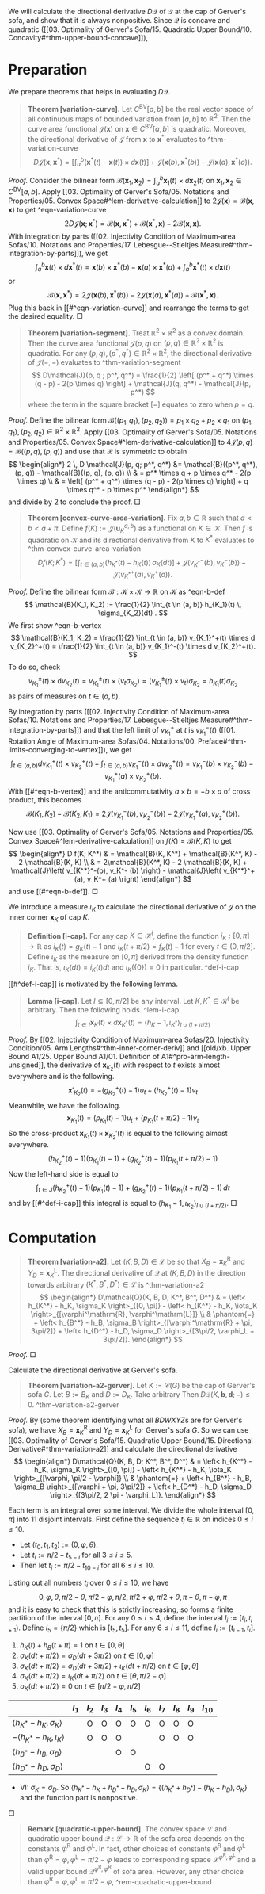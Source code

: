We will calculate the directional derivative $D \mathcal{Q}$ of $\mathcal{Q}$ at the cap of Gerver's sofa, and show that it is always nonpositive. Since $\mathcal{Q}$ is concave and quadratic ([[03. Optimality of Gerver's Sofa/15. Quadratic Upper Bound/10. Concavity#^thm-upper-bound-concave]]), 

# Preparation

We prepare theorems that helps in evaluating $D \mathcal{Q}$.

> __Theorem [variation-curve].__ Let $C^\mathrm{BV}[a, b]$ be the real vector space of all continuous maps of bounded variation from $[a, b]$ to $\mathbb{R}^2$. Then the curve area functional $\mathcal{J}(\mathbf{x})$ on $\mathbf{x} \in C^\mathrm{BV}[a, b]$ is quadratic. Moreover, the directional derivative of $\mathcal{J}$ from $\mathbf{x}$ to $\mathbf{x}^*$ evaluates to ^thm-variation-curve
$$
D \mathcal{J}(\mathbf{x} ; \mathbf{x}^*) = \left[ \int_a^b (\mathbf{x}^*(t) - \mathbf{x}(t))  \times d\mathbf{x} (t) \right] +  \mathcal{J}(\mathbf{x}(b), \mathbf{x}^*(b)) - \mathcal{J}(\mathbf{x}(a), \mathbf{x}^*(a)).
$$

_Proof._ Consider the bilinear form $\mathcal{B}(\mathbf{x}_1, \mathbf{x}_2) = \int_a ^b \mathbf{x}_1(t) \times d \mathbf{x}_2(t)$ on $\mathbf{x}_1, \mathbf{x}_2 \in C^\mathrm{BV}[a, b]$. Apply [[03. Optimality of Gerver's Sofa/05. Notations and Properties/05. Convex Space#^lem-derivative-calculation]] to $2\mathcal{J}(\mathbf{x}) = \mathcal{B}(\mathbf{x}, \mathbf{x})$ to get ^eqn-variation-curve
$$
2 D \mathcal{J}(\mathbf{x} ; \mathbf{x}^*) = \mathcal{B}(\mathbf{x}, \mathbf{x}^*) + \mathcal{B}(\mathbf{x}^*, \mathbf{x}) - 2 \mathcal{B}(\mathbf{x}, \mathbf{x}).
$$
With integration by parts ([[02. Injectivity Condition of Maximum-area Sofas/10. Notations and Properties/17. Lebesgue--Stieltjes Measure#^thm-integration-by-parts]]), we get
$$
\int_a^b \mathbf{x}(t) \times d \mathbf{x}^*(t) = \mathbf{x} (b) \times \mathbf{x}^*(b) - \mathbf{x}(a) \times \mathbf{x}^*(a) + \int_a^b \mathbf{x}^*(t) \times d\mathbf{x} (t)
$$
or
$$
\mathcal{B}(\mathbf{x}, \mathbf{x}^*) = 2\mathcal{J}(\mathbf{x}(b), \mathbf{x}^*(b)) - 2\mathcal{J}(\mathbf{x}(a), \mathbf{x}^*(a)) + \mathcal{B}(\mathbf{x}^*, \mathbf{x}).
$$
Plug this back in [[#^eqn-variation-curve]] and rearrange the terms to get the desired equality. □

> __Theorem [variation-segment].__ Treat $\mathbb{R}^2 \times \mathbb{R}^2$ as a convex domain. Then the curve area functional $\mathcal{J}(p, q)$ on $(p, q) \in \mathbb{R}^2 \times \mathbb{R}^2$ is quadratic. For any $(p, q), (p^*, q^*) \in \mathbb{R}^2 \times \mathbb{R}^2$, the directional derivative of $\mathcal{J}(-, -)$ evaluates to ^thm-variation-segment
$$
D\mathcal{J}(p, q ; p^*, q^*) = \frac{1}{2} \left[ (p^* + q^*) \times (q - p) - 2(p \times q) \right]  + \mathcal{J}(q, q^*) - \mathcal{J}(p, p^*)
$$
> where the term in the square bracket $\left[ - \right]$ equates to zero when $p = q$.

_Proof._ Define the bilinear form $\mathcal{B}((p_1, q_1), (p_2, q_2)) = p_1 \times q_2 + p_2 \times q_1$ on $(p_1, q_1), (p_2, q_2) \in \mathbb{R}^2 \times \mathbb{R}^2$. Apply [[03. Optimality of Gerver's Sofa/05. Notations and Properties/05. Convex Space#^lem-derivative-calculation]] to $4\mathcal{J}(p, q) = \mathcal{B}((p, q), (p, q))$ and use that $\mathcal{B}$ is symmetric to obtain
$$
\begin{align*}
2 \, D \mathcal{J}(p, q; p^*, q^*) &= \mathcal{B}((p^*, q^*), (p, q)) - \mathcal{B}((p, q), (p, q)) \\
& = p^* \times q + p \times q^* - 2(p \times q) \\
& = \left[ (p^* + q^*) \times (q - p) - 2(p \times q) \right] + q \times q^* - p \times p^*
\end{align*}
$$
and divide by 2 to conclude the proof. □

> __Theorem [convex-curve-area-variation].__ Fix $a, b \in \mathbb{R}$ such that $a < b < a + \pi$. Define $f(K) := \mathcal{J}\left( \mathbf{u}_K^{a, b} \right)$ as a functional on $K \in \mathcal{K}$. Then $f$ is quadratic on $\mathcal{K}$ and its directional derivative from $K$ to $K^*$ evaluates to ^thm-convex-curve-area-variation
$$
D f(K; K^*) = \left[ \int_{t \in (a, b)} \left( h_{K^*}(t) - h_K(t) \right) \, \sigma_{K}(dt) \right]  + \mathcal{J}\left( v_{K^*}^-(b), v_K^- (b) \right) - \mathcal{J}\left( v_{K^*}^+(a), v_K^+ (a) \right).
$$

_Proof._ Define the bilinear form $\mathcal{B} : \mathcal{K} \times \mathcal{K} \to \mathbb{R}$ on $\mathcal{K}$ as ^eqn-b-def
$$
\mathcal{B}(K_1, K_2) := \frac{1}{2} \int_{t \in (a, b)} h_{K_1}(t) \, \sigma_{K_2}(dt) .
$$
We first show ^eqn-b-vertex
$$
\mathcal{B}(K_1, K_2) = \frac{1}{2} \int_{t \in (a, b)} v_{K_1}^+(t) \times d v_{K_2}^+(t) = \frac{1}{2} \int_{t \in (a, b)} v_{K_1}^-(t) \times d v_{K_2}^+(t).
$$
To do so, check
$$
v_{K_1}^{\pm}(t) \times \mathrm{d} v_{K_2}(t) = v_{K_1}^{\pm}(t) \times (v_t \sigma_{K_2}) = (v_{K_1}^{\pm}(t) \times v_t) \sigma_{K_2} = h_{K_1}(t) \sigma_{K_2}
$$
as pairs of measures on $t \in (a, b)$.

By integration by parts ([[02. Injectivity Condition of Maximum-area Sofas/10. Notations and Properties/17. Lebesgue--Stieltjes Measure#^thm-integration-by-parts]]) and that the left limit of $v_{K_1}^+$ at $t$ is $v_{K_1}^-(t)$ ([[01. Rotation Angle of Maximum-area Sofas/04. Notations/00. Preface#^thm-limits-converging-to-vertex]]), we get
$$
\int_{t \in (a, b)} d v_{K_1}^+(t) \times v_{K_2}^+(t) + \int_{t \in (a, b)} v_{K_1}^-(t) \times d v_{K_2}^+(t) = v_{K_1}^-(b) \times v_{K_2}^-(b) - v_{K_1}^+(a) \times v_{K_2}^+(b).
$$
With [[#^eqn-b-vertex]] and the anticommutativity $a \times b = -b \times a$ of cross product, this becomes
$$
\mathcal{B}(K_1, K_2) - \mathcal{B}(K_2, K_1) = 2 \mathcal{J}(v_{K_1}^-(b), v_{K_2}^-(b)) - 2 \mathcal{J} (v_{K_1}^+(a), v_{K_2}^+(b)).
$$

Now use [[03. Optimality of Gerver's Sofa/05. Notations and Properties/05. Convex Space#^lem-derivative-calculation]] on $f(K) = \mathcal{B}(K, K)$ to get
$$
\begin{align*}
D f(K; K^*) & = \mathcal{B}(K, K^*) + \mathcal{B}(K^*, K) - 2 \mathcal{B}(K, K) \\
& = 2\mathcal{B}(K^*, K) - 2 \mathcal{B}(K, K) + \mathcal{J}\left( v_{K^*}^-(b), v_K^- (b) \right) - \mathcal{J}\left( v_{K^*}^+(a), v_K^+ (a) \right)
\end{align*}
$$
and use [[#^eqn-b-def]]. □

We introduce a measure $\iota_K$ to calculate the directional derivative of $\mathcal{J}$ on the inner corner $\mathbf{x}_K$ of cap $K$.

> __Definition [i-cap].__ For any cap $K \in \mathcal{K}^{\mathrm{i}}$, define the function $i_K : [0, \pi] \to \mathbb{R}$ as $i_K(t) = g_K(t) - 1$ and $i_K(t + \pi / 2) = f_K(t) - 1$ for every $t \in (0, \pi/2]$. Define $\iota_K$ as the measure on $[0, \pi]$ derived from the density function $i_K$. That is, $\iota_K(dt) = i_K(t) dt$ and $\iota_K\left( \left\{ 0 \right\} \right) = 0$ in particular. ^def-i-cap

[[#^def-i-cap]] is motivated by the following lemma.

> __Lemma [i-cap].__ Let $I \subseteq [0, \pi/2]$ be any interval. Let $K, K^* \in \mathcal{K}^{\mathrm{i}}$ be arbitrary. Then the following holds. ^lem-i-cap
$$
\int_{t \in I} \mathbf{x}_{K}(t) \times d \mathbf{x}_{K^*} (t) = \left< h_{K} - 1, \iota_{K^*} \right>_{I \cup (I + \pi/2)} 
$$

_Proof._ By [[02. Injectivity Condition of Maximum-area Sofas/20. Injectivity Condition/05. Arm Lengths#^thm-inner-corner-deriv]] and [[old/xb. Upper Bound A1/25. Upper Bound A1/01. Definition of A1#^pro-arm-length-unsigned]], the derivative of $\mathbf{x}_{K_2}(t)$ with respect to $t$ exists almost everywhere and is the following.
$$
\mathbf{x}'_{K_2}(t) = -(g_{K_2}^+(t) - 1) u_t + (h_{K_2}^+(t) - 1) v_t
$$
Meanwhile, we have the following.
$$
\mathbf{x}_{K_1}(t) = (p_{K_1} (t) - 1) u_t + 
(p_{K_1} (t + \pi / 2) - 1) v_t
$$
So the cross-product $\mathbf{x}_{K_1}(t) \times \mathbf{x}_{K_2}'(t)$ is equal to the following almost everywhere.
$$
(h_{K_2}^+(t) - 1) (p_{K_1} (t) - 1) + (g_{K_2}^+(t) - 1) (p_{K_1} (t + \pi / 2) - 1)
$$
Now the left-hand side is equal to
$$
\int_{t \in J} (h_{K_2}^+(t) - 1) (p_{K_1} (t) - 1) + (g_{K_2}^+(t) - 1) (p_{K_1} (t + \pi / 2) - 1) \, dt
$$
and by [[#^def-i-cap]] this integral is equal to $\left< h_{K_1} - 1, \iota_{K_2} \right>_{I \cup (I + \pi/2)}$. □

# Computation

> __Theorem [variation-a2].__ Let $(K, B, D) \in \mathcal{L}$ be so that $X_B = \mathbf{x}_K^\mathrm{R}$ and $Y_D = \mathbf{x}_K^\mathrm{L}$. The directional derivative of $\mathcal{Q}$ at $(K, B, D)$ in the direction towards arbitrary $(K^*, B^*, D^*) \in \mathcal{L}$ is ^thm-variation-a2
$$
\begin{align*}
D\mathcal{Q}(K, B, D; K^*, B^*, D^*) & =
\left< h_{K^*} - h_K, \sigma_K \right>_{[0, \pi]} -
\left< h_{K^*} - h_K, \iota_K \right>_{[\varphi^\mathrm{R}, \varphi^\mathrm{L}]} \\
& \phantom{=} + 
\left< h_{B^*} - h_B, \sigma_B \right>_{[\varphi^\mathrm{R} + \pi, 3\pi/2]} + 
\left< h_{D^*} - h_D, \sigma_D \right>_{[3\pi/2, \varphi_L + 3\pi/2]}.
\end{align*}
$$

_Proof._ □

Calculate the directional derivative at Gerver's sofa.

> __Theorem [variation-a2-gerver].__ Let $K := \mathcal{C}(G)$ be the cap of Gerver's sofa $G$. Let $B := B_K$ and $D := D_K$. Take arbitrary Then $D \mathcal{Q}(K, \mathbf{b}, \mathbf{d}; -) \leq 0$. ^thm-variation-a2-gerver

_Proof._ By (some theorem identifying what all $BDWXYZ$s are for Gerver's sofa), we have $X_B = \mathbf{x}_K^\mathrm{R}$ and $Y_D = \mathbf{x}_K^\mathrm{L}$ for Gerver's sofa $G$. So we can use [[03. Optimality of Gerver's Sofa/15. Quadratic Upper Bound/15. Directional Derivative#^thm-variation-a2]] and calculate the directional derivative
$$
\begin{align*}
D\mathcal{Q}(K, B, D; K^*, B^*, D^*) & =
\left< h_{K^*} - h_K, \sigma_K \right>_{[0, \pi]} -
\left< h_{K^*} - h_K, \iota_K \right>_{[\varphi, \pi/2 - \varphi]} \\
& \phantom{=} + 
\left< h_{B^*} - h_B, \sigma_B \right>_{[\varphi + \pi, 3\pi/2]} + 
\left< h_{D^*} - h_D, \sigma_D \right>_{[3\pi/2, 2 \pi - \varphi_L]}.
\end{align*}
$$

Each term is an integral over some interval. We divide the whole interval $[0, \pi]$ into 11 disjoint intervals. First define the sequence $t_i \in \mathbb{R}$ on indices $0 \leq i \leq 10$.

- Let $(t_0, t_1, t_2) := (0, \varphi, \theta)$.
- Let $t_i := \pi/2 - t_{5 - i}$ for all $3 \leq i \leq 5$.
- Then let $t_i := \pi/2 - t_{10 - i}$ for all $6 \leq i \leq 10$. 

Listing out all numbers $t_i$ over $0 \leq i \leq 10$, we have
$$
0, \varphi, \theta, \pi/2 - \theta, \pi/2 - \varphi, \pi/2, \pi/2 + \varphi, \pi/2 + \theta, \pi - \theta, \pi - \varphi, \pi
$$
and it is easy to check that this is strictly increasing, so forms a finite partition of the interval $[0, \pi]$. For any $0 \leq i \leq 4$, define the interval $I_i := [t_i, t_{i+1})$. Define $I_5 = \left\{ \pi/2 \right\}$ which is $[t_5, t_5]$. For any $6 \leq i \leq 11$, define $I_i := (t_{i-1}, t_i]$. 

1. $h_K(t) + h_B(t + \pi) = 1$ on $t \in [0, \theta]$
2. $\sigma_K(dt + \pi/2) = \sigma_D(dt + 3\pi/2)$ on $t \in [0, \varphi]$
3. $\sigma_K(dt + \pi/2) = \sigma_D(dt + 3\pi/2) + \iota_K(dt + \pi/2)$ on $t \in [\varphi, \theta]$
4. $\sigma_K(dt + \pi/2) = \iota_K(dt + \pi/2)$ on $t \in [\theta, \pi/2 - \varphi]$
5. $\sigma_K(dt + \pi/2) = 0$ on $t \in [\pi/2 - \varphi, \pi/2]$


|                                          | $I_1$ | $I_2$ | $I_3$ | $I_4$ | $I_5$ | $I_6$ | $I_7$ | $I_8$ | $I_9$ | $I_10$ |
| ---------------------------------------- | ----- | ----- | ----- | ----- | ----- | ----- | ----- | ----- | ----- | ------ |
| $\left< h_{K^*} - h_K, \sigma_K \right>$ |       | O     | O     | O     | O     | O     | O     | O     | O     |        |
| $- \left< h_{K^*} - h_K,\iota_K \right>$ |       | O     | O     | O     |       |       | O     | O     | O     |        |
| $\left< h_{B^*} - h_B, \sigma_B \right>$ |       |       |       | O     | O     |       |       |       |       |        |
| $\left< h_{D^*} - h_D, \sigma_D \right>$ |       |       |       |       |       | O     | O     |       |       |        |



- VI: $\sigma_K = \sigma_D$. So $\left< h_{K^*} - h_K + h_{D^*} - h_D, \sigma_K \right> = \left\{ (h_{K^*} + h_{D^*}) - (h_K + h_D), \sigma_K \right\}$ and the function part is nonpositive.


□

> __Remark [quadratic-upper-bound].__ The convex space $\mathcal{L}$ and quadratic upper bound $\mathcal{Q} : \mathcal{L} \to \mathbb{R}$ of the sofa area depends on the constants $\varphi^\mathrm{R}$ and $\varphi^\mathrm{L}$. In fact, other choices of constants $\varphi^\mathrm{R}$ and $\varphi^\mathrm{L}$ than $\varphi^\mathrm{R} = \varphi, \varphi^\mathrm{L} = \pi/2 - \varphi$ leads to corresponding space $\mathcal{L}^{\varphi^\mathrm{R}, \varphi^\mathrm{L}}$ and a valid upper bound $\mathcal{Q}^{\varphi^\mathrm{R}, \varphi^\mathrm{R}}$ of sofa area. However, any other choice than $\varphi^\mathrm{R} = \varphi, \varphi^\mathrm{L} = \pi/2 - \varphi$,  ^rem-quadratic-upper-bound
